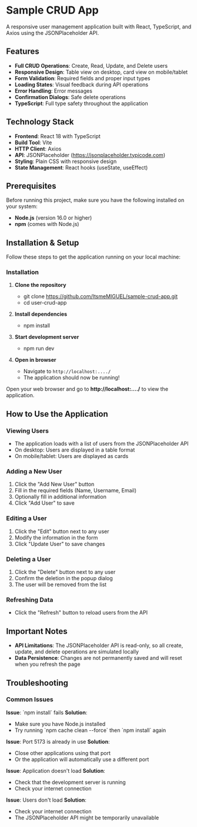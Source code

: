 # Sample CRUD App

A responsive user management application built with React, TypeScript, and Axios using the JSONPlaceholder API.

## Features

- **Full CRUD Operations**: Create, Read, Update, and Delete users
- **Responsive Design**: Table view on desktop, card view on mobile/tablet
- **Form Validation**: Required fields and proper input types
- **Loading States**: Visual feedback during API operations
- **Error Handling**: Error messages
- **Confirmation Dialogs**: Safe delete operations
- **TypeScript**: Full type safety throughout the application

## Technology Stack

- **Frontend**: React 18 with TypeScript
- **Build Tool**: Vite
- **HTTP Client**: Axios
- **API**: JSONPlaceholder (https://jsonplaceholder.typicode.com)
- **Styling**: Plain CSS with responsive design
- **State Management**: React hooks (useState, useEffect)

## Prerequisites

Before running this project, make sure you have the following installed on your system:

- **Node.js** (version 16.0 or higher)
- **npm** (comes with Node.js)

## Installation & Setup

Follow these steps to get the application running on your local machine:

### Installation

1. **Clone the repository**
   - git clone https://github.com/ItsmeMIGUEL/sample-crud-app.git
   - cd user-crud-app

2. **Install dependencies**
   - npm install

3. **Start development server**
   - npm run dev

4. **Open in browser**
   - Navigate to `http://localhost:..../`
   - The application should now be running!

Open your web browser and go to **http://localhost:..../** to view the application.

## How to Use the Application

### Viewing Users

- The application loads with a list of users from the JSONPlaceholder API
- On desktop: Users are displayed in a table format
- On mobile/tablet: Users are displayed as cards

### Adding a New User

1. Click the "Add New User" button
2. Fill in the required fields (Name, Username, Email)
3. Optionally fill in additional information
4. Click "Add User" to save

### Editing a User

1. Click the "Edit" button next to any user
2. Modify the information in the form
3. Click "Update User" to save changes

### Deleting a User

1. Click the "Delete" button next to any user
2. Confirm the deletion in the popup dialog
3. The user will be removed from the list

### Refreshing Data

- Click the "Refresh" button to reload users from the API

## Important Notes

- **API Limitations**: The JSONPlaceholder API is read-only, so all create, update, and delete operations are simulated locally
- **Data Persistence**: Changes are not permanently saved and will reset when you refresh the page

## Troubleshooting

### Common Issues

**Issue**: \`npm install\` fails
**Solution**:

- Make sure you have Node.js installed
- Try running \`npm cache clean --force\` then \`npm install\` again

**Issue**: Port 5173 is already in use
**Solution**:

- Close other applications using that port
- Or the application will automatically use a different port

**Issue**: Application doesn't load
**Solution**:

- Check that the development server is running
- Check your internet connection

**Issue**: Users don't load
**Solution**:

- Check your internet connection
- The JSONPlaceholder API might be temporarily unavailable
